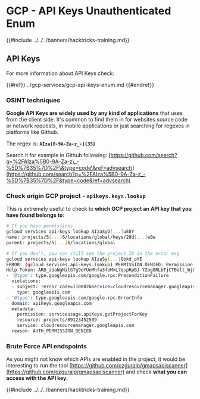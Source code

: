 # GCP - API Keys Unauthenticated Enum

{{#include ../../../banners/hacktricks-training.md}}

## API Keys

For more information about API Keys check:

{{#ref}}
../gcp-services/gcp-api-keys-enum.md
{{#endref}}

### OSINT techniques

**Google API Keys are widely used by any kind of applications** that uses from the client side. It's common to find them in for websites source code or network requests, in mobile applications or just searching for regexes in platforms like Github.

The regex is: **`AIza[0-9A-Za-z_-]{35}`**

Search it for example in Github following: [https://github.com/search?q=%2FAIza%5B0-9A-Za-z\_-%5D%7B35%7D%2F\&type=code\&ref=advsearch](https://github.com/search?q=%2FAIza%5B0-9A-Za-z_-%5D%7B35%7D%2F&type=code&ref=advsearch)

### Check origin GCP project - `apikeys.keys.lookup`

This is extremely useful to check to **which GCP project an API key that you have found belongs to**:

```bash
# If you have permissions
gcloud services api-keys lookup AIzaSyD[...]uE8Y
name: projects/5[...]6/locations/global/keys/28d[...]e0e
parent: projects/5[...]6/locations/global

# If you don't, you can still see the project ID in the error msg
gcloud services api-keys lookup AIzaSy[...]Qbkd_oYE
ERROR: (gcloud.services.api-keys.lookup) PERMISSION_DENIED: Permission 'apikeys.keys.lookup' denied on resource project.
Help Token: ARD_zUaNgNilGTg9oYUnMhfa3foMvL7qspRpBJ-YZog8RLbTjCTBolt_WjQQ3myTaOqu4VnPc5IbA6JrQN83CkGH6nNLum6wS4j1HF_7HiCUBHVN
- '@type': type.googleapis.com/google.rpc.PreconditionFailure
  violations:
  - subject: ?error_code=110002&service=cloudresourcemanager.googleapis.com&permission=serviceusage.apiKeys.getProjectForKey&resource=projects/89123452509
    type: googleapis.com
- '@type': type.googleapis.com/google.rpc.ErrorInfo
  domain: apikeys.googleapis.com
  metadata:
    permission: serviceusage.apiKeys.getProjectForKey
    resource: projects/89123452509
    service: cloudresourcemanager.googleapis.com
  reason: AUTH_PERMISSION_DENIED
```

### Brute Force API endspoints

As you might not know which APIs are enabled in the project, it would be interesting to run the tool [https://github.com/ozguralp/gmapsapiscanner](https://github.com/ozguralp/gmapsapiscanner) and check **what you can access with the API key.**

{{#include ../../../banners/hacktricks-training.md}}



